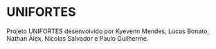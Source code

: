 # UNIFORTES
Projeto UNIFORTES desenvolvido por Kyevenn Mendes, Lucas Bonato, Nathan Álex, Nicolas Salvador e Paulo Guilherme.
